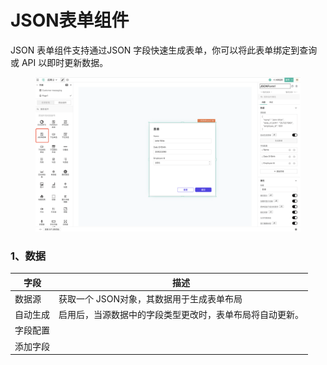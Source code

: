 # JSON表单组件

JSON 表单组件支持通过JSON 字段快速生成表单，你可以将此表单绑定到查询或 API 以即时更新数据。

<figure><img src="../../.gitbook/assets/image (170).png" alt=""><figcaption></figcaption></figure>

### 1、数据

| 字段    | 描述                           |
| ----- | ---------------------------- |
| 数据源   | 获取一个 JSON对象，其数据用于生成表单布局      |
| 自动生成  | 启用后，当源数据中的字段类型更改时，表单布局将自动更新。 |
| 字段配置  |                              |
| 添加字段  |                              |
